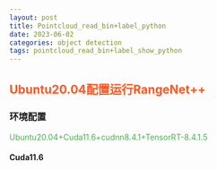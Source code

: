 ```yaml
---
layout: post
title: Pointcloud_read_bin+label_python
date: 2023-06-02
categories: object detection
tags: pointcloud_read_bin+label_show_python
---
```

  
  
## **<font class="text-color-16" color="#ff5722">Ubuntu20.04配置运行RangeNet++</font>**
  
### 环境配置

<font class="text-color-10" color="#4caf50">Ubuntu20.04+Cuda11.6+cudnn8.4.1+TensorRT-8.4.1.5</font>
  
#### Cuda11.6
